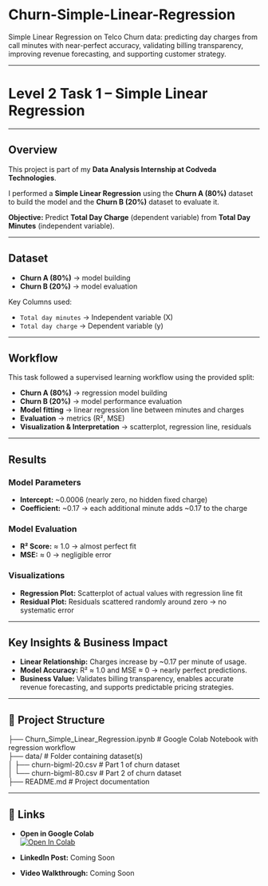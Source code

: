 # Churn-Simple-Linear-Regression
Simple Linear Regression on Telco Churn data: predicting day charges from call minutes with near-perfect accuracy, validating billing transparency, improving revenue forecasting, and supporting customer strategy.

---

# Level 2 Task 1 – Simple Linear Regression  

---

## Overview  
This project is part of my **Data Analysis Internship at Codveda Technologies**.  

I performed a **Simple Linear Regression** using the **Churn A (80%)** dataset to build the model and the **Churn B (20%)** dataset to evaluate it.  

**Objective:** Predict **Total Day Charge** (dependent variable) from **Total Day Minutes** (independent variable).  

---

## Dataset  
- **Churn A (80%)** → model building  
- **Churn B (20%)** → model evaluation  

Key Columns used:  
- `Total day minutes` → Independent variable (X)  
- `Total day charge` → Dependent variable (y)  

---

## Workflow  
This task followed a supervised learning workflow using the provided split:  
- **Churn A (80%)** → regression model building  
- **Churn B (20%)** → model performance evaluation  
- **Model fitting** → linear regression line between minutes and charges  
- **Evaluation** → metrics (R², MSE)  
- **Visualization & Interpretation** → scatterplot, regression line, residuals  

---

## Results  

### Model Parameters  
- **Intercept:** ~0.0006 (nearly zero, no hidden fixed charge)  
- **Coefficient:** ~0.17 → each additional minute adds ~0.17 to the charge  

### Model Evaluation  
- **R² Score:** ≈ 1.0 → almost perfect fit  
- **MSE:** ≈ 0 → negligible error  

### Visualizations  
- **Regression Plot:** Scatterplot of actual values with regression line fit  
- **Residual Plot:** Residuals scattered randomly around zero → no systematic error  

---

## Key Insights & Business Impact  
- **Linear Relationship:** Charges increase by ~0.17 per minute of usage.  
- **Model Accuracy:** R² ≈ 1.0 and MSE ≈ 0 → nearly perfect predictions.  
- **Business Value:** Validates billing transparency, enables accurate revenue forecasting, and supports predictable pricing strategies.  

---

## 📂 Project Structure

├── Churn_Simple_Linear_Regression.ipynb   # Google Colab Notebook with regression workflow  
├── data/                                  # Folder containing dataset(s)  
│   ├── churn-bigml-20.csv                 # Part 1 of churn dataset  
│   └── churn-bigml-80.csv                 # Part 2 of churn dataset  
├── README.md                              # Project documentation

---

## 🔗 Links  
- **Open in Google Colab**  
  [![Open In Colab](https://colab.research.google.com/assets/colab-badge.svg)](https://colab.research.google.com/github/OcSpice/Sentiment-Dataset-EDA/blob/main/Churn_Simple_Linear_Regression.ipynb)  

- **LinkedIn Post:** Coming Soon  
- **Video Walkthrough:** Coming Soon
